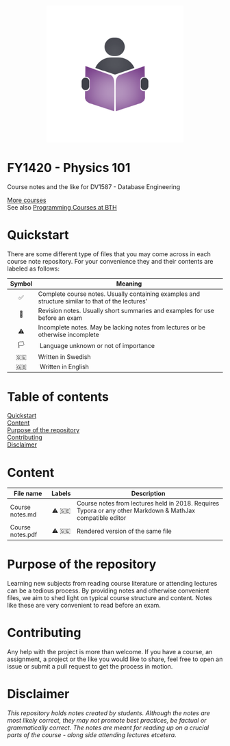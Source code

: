 <p align="center">
  <img alt="Logo" src="https://github.com/CourseNotesBTH/FY1420/raw/master/logo.png">
</p>

FY1420 - Physics 101
======

Course notes and the like for DV1587 - Database Engineering

[More courses](https://github.com/CourseNotesBTH) <br />
See also [Programming Courses at BTH](https://github.com/ProgrammingCoursesBTH)

# Quickstart
<a name="quickstart"></a>

There are some different type of files that you may come across in each course note repository. For your convenience they and their contents are labeled as follows:

| Symbol | Meaning |
| :----: | ------- |
| ✅  | Complete course notes. Usually containing examples and structure similar to that of the lectures' |
| 📝 | Revision notes. Usually short summaries and examples for use before an exam |
| ⚠️ | Incomplete notes. May be lacking notes from lectures or be otherwise incomplete |
| 🏳️ | Language unknown or not of importance |
| 🇸🇪 | Written in Swedish |
| 🇬🇧 | Written in English |

# Table of contents

[Quickstart](#quickstart)<br/>
[Content]("#content")<br />
[Purpose of the repository]("#purpose")<br />
[Contributing](#contributing)<br/>
[Disclaimer](#disclaimer)

# Content
<a name="content"></a>

| File name | Labels | Description |
| --------- | :----: | ----------- |
| Course notes.md | ⚠️  🇸🇪  | Course notes from lectures held in 2018. Requires Typora or any other Markdown & MathJax compatible editor |
| Course notes.pdf | ⚠️  🇸🇪  | Rendered version of the same file |

# Purpose of the repository
<a name="purpose"></a>

Learning new subjects from reading course literature or attending lectures can be a tedious process. By providing notes and otherwise convenient files, we aim to shed light on typical course structure and content. Notes like these are very convenient to read before an exam.

# Contributing
<a name="contributing"></a>

Any help with the project is more than welcome. If you have a course, an assignment, a project or the like you would like to share, feel free to open an issue or submit a pull request to get the process in motion.

# Disclaimer
<a name="disclaimer"></a>

_This repository holds notes created by students. Although the notes are most likely correct, they may not promote best practices, be factual or grammatically correct. The notes are meant for reading up on a crucial parts of the course - along side attending lectures etcetera._
